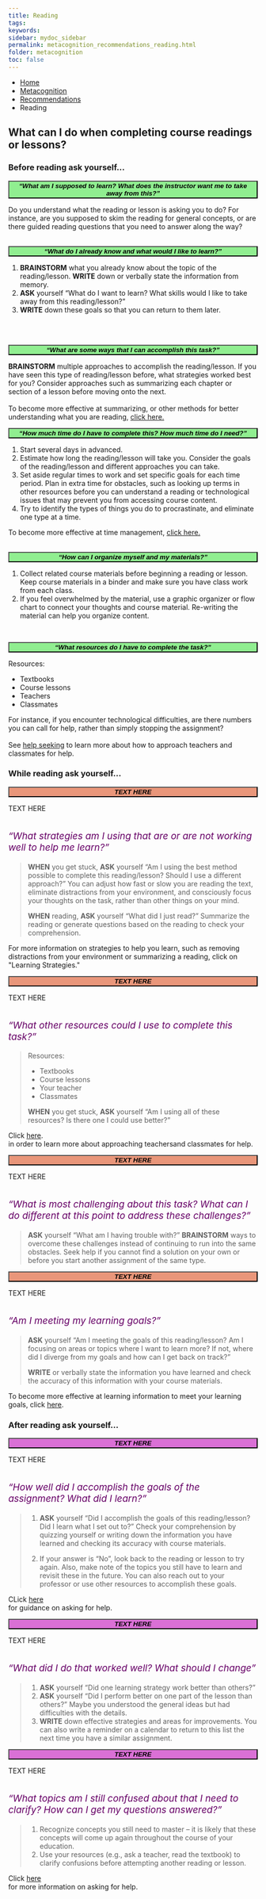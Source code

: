 ```yaml
---
title: Reading
tags: 
keywords: 
sidebar: mydoc_sidebar
permalink: metacognition_recommendations_reading.html
folder: metacognition
toc: false
---
```


<style>
.question {
	font-size:135%; 
	color:#660066; 
	font-style: italic;
}
</style>

<ul class="breadcrumb">
    <li><a href="index.html">Home</a></li>
    <li><a href="metacognition.html">Metacognition</a></li>
    <li><a href="metacognition_recommendations.html">Recommendations</a></li>
    <li class="active">Reading</li>
</ul>


## What can I do when completing course readings or lessons?

### Before reading ask yourself...

<button data-toggle="collapse" data-target="#readingbefore1" style="background-color:LightGreen; width:100%"><b><i>“What am I supposed to learn? What does the instructor want me to take away from this?”</i></b></button>

<div id="readingbefore1" class="collapse">
Do you understand what the reading or lesson is asking you to do? For instance, are you supposed to skim the reading for general concepts, or are there guided reading questions that you need to answer along the way?
<br>
<br>
</div>

<button data-toggle="collapse" data-target="#readingbefore2" style="background-color:LightGreen; width:100%"><b><i>“What do I already know and what would I like to learn?”</i></b></button>

<div id="readingbefore2" class="collapse">
<ol>
<li><b>BRAINSTORM</b> what you already know about the topic of the reading/lesson. <b>WRITE</b> down or verbally state the information from memory.</li>
<li><b>ASK</b> yourself “What do I want to learn? What skills would I like to take away from this reading/lesson?”</li>
<li><b>WRITE</b> down these goals so that you can return to them later.</li>
</ol>
<br>
<br>
</div>

<button data-toggle="collapse" data-target="#readingbefore3" style="background-color:LightGreen; width:100%"><b><i>“What are some ways that I can accomplish this task?”</i></b></button>

<div id="readingbefore3" class="collapse">
<b>BRAINSTORM</b> multiple approaches to accomplish the reading/lesson. If you have seen this type of reading/lesson before, what strategies worked best for you? Consider approaches such as summarizing each chapter or section of a lesson before moving onto the next.
<br>
<br>
To become more effective at summarizing, or other methods for better understanding what you are reading, <a href="http://srl.daacs.net/strategies.html">click here.</a>
</div>

<button data-toggle="collapse" data-target="#readingbefore4" style="background-color:LightGreen; width:100%"><b><i>“How much time do I have to complete this? How much time do I need?”</i></b></button>

<div id="readingbefore4" class="collapse">
<ol>
<li>Start several days in advanced.</li>
<li>Estimate how long the reading/lesson will take you. Consider the goals of the reading/lesson and different approaches you can take.</li>
<li>Set aside regular times to work and set specific goals for each time period. Plan in extra time for obstacles, such as looking up terms in other resources before you can understand a reading or technological issues that may prevent you from accessing course content.</li>
<li>Try to identify the types of things you do to procrastinate, and eliminate one type at a time.</li>
</ol>
To become more effective at time management, <a href="http://srl.daacs.net/managing_time.html">click here.</a>
<br>
<br>
</div>

<button data-toggle="collapse" data-target="#readingbefore5" style="background-color:LightGreen; width:100%"><b><i>“How can I organize myself and my materials?”</i></b></button>

<div id="readingbefore5" class="collapse">
<ol>
<li>Collect related course materials before beginning a reading or lesson. Keep course materials in a binder and make sure you have class work from each class.</li>
<li>If you feel overwhelmed by the material, use a graphic organizer or flow chart to connect your thoughts and course material. Re-writing the material can help you organize content.</li>
</ol>
<br>
</div>

<button data-toggle="collapse" data-target="#readingbefore6" style="background-color:LightGreen; width:100%"><b><i>“What resources do I have to complete the task?”</i></b></button>

<div id="readingbefore6" class="collapse">
Resources:
<ul>
<li>Textbooks</li>
<li>Course lessons</li>
<li>Teachers</li>
<li>Classmates</li>
</ul>
For instance, if you encounter technological difficulties, are there numbers you can call for help, rather than simply stopping the assignment?
<br>
<br>
See <a href="http://srl.daacs.net/help_seeking.html">help seeking</a> to learn more about how to approach teachers and classmates for help.
</div>




### While reading ask yourself...

<button data-toggle="collapse" data-target="#readingduring1" style="background-color:DarkSalmon; width:100%"><b><i>TEXT HERE</i></b></button>

<div id="readingduring1" class="collapse">
TEXT HERE
<br>
<br>
</div>

<p class='question'>“What strategies am I using that are or are not working well to help me learn?”</p>

> **WHEN** you get stuck, **ASK** yourself “Am I using the best method possible to complete this reading/lesson? Should I use a different approach?” You can adjust how fast or slow you are reading the text, eliminate distractions from your environment, and consciously focus your thoughts on the task, rather than other things on your mind.
> 
> **WHEN** reading, **ASK** yourself “What did I just read?” Summarize the reading or generate questions based on the reading to check your comprehension.

For more information on strategies to help you learn, such as removing distractions from your environment or summarizing a reading, click on "Learning Strategies."


<button data-toggle="collapse" data-target="#readingduring2" style="background-color:DarkSalmon; width:100%"><b><i>TEXT HERE</i></b></button>

<div id="readingduring2" class="collapse">
TEXT HERE
<br>
<br>
</div>

<p class='question'>“What other resources could I use to complete this task?”</p>

> Resources:
> -   Textbooks
> -   Course lessons
> -   Your teacher
> -   Classmates
> 
> **WHEN** you get stuck, **ASK** yourself “Am I using all of these resources? Is there one I could use better?”

Click <a href="http://srl.daacs.net/help_seeking.html">here</a>.<br> in order to learn more about approaching teachersand classmates for help.


<button data-toggle="collapse" data-target="#readingduring3" style="background-color:DarkSalmon; width:100%"><b><i>TEXT HERE</i></b></button>

<div id="readingduring3" class="collapse">
TEXT HERE
<br>
<br>
</div>

<p class='question'>“What is most challenging about this task? What can I do different at this point to address these challenges?”</p>

> **ASK** yourself “What am I having trouble with?” **BRAINSTORM** ways to overcome these challenges instead of continuing to run into the same obstacles. Seek help if you cannot find a solution on your own or before you start another assignment of the same type.


<button data-toggle="collapse" data-target="#readingduring4" style="background-color:DarkSalmon; width:100%"><b><i>TEXT HERE</i></b></button>

<div id="readingduring4" class="collapse">
TEXT HERE
<br>
<br>
</div>

<p class='question'>“Am I meeting my learning goals?”</p>

> **ASK** yourself “Am I meeting the goals of this reading/lesson? Am I focusing on areas or topics where I want to learn more? If not, where did I diverge from my goals and how can I get back on track?”
> 
> **WRITE** or verbally state the information you have learned and check the accuracy of this information with your course materials.

To become more effective at learning information to meet your learning goals, click <a href="http://srl.daacs.net/help_seeking.html">here</a>.<br>

### After reading ask yourself...


<button data-toggle="collapse" data-target="#readingafter1" style="background-color:Orchid; width:100%"><b><i>TEXT HERE</i></b></button>

<div id="readingafter1" class="collapse">
TEXT HERE
<br>
<br>
</div>

<p class='question'>“How well did I accomplish the goals of the assignment? What did I learn?”</p>

> 1.  **ASK** yourself “Did I accomplish the goals of this reading/lesson? Did I learn what I set out to?” Check your comprehension by quizzing yourself or writing down the information you have learned and checking its accuracy with course materials.
> 
> 2.  If your answer is “No”, look back to the reading or lesson to try again. Also, make note of the topics you still have to learn and revisit these in the future. You can also reach out to your professor or use other resources to accomplish these goals.

CLick <a href="http://srl.daacs.net/help_seeking.html">here</a><br> for guidance on asking for help.


<button data-toggle="collapse" data-target="#readingafter2" style="background-color:Orchid; width:100%"><b><i>TEXT HERE</i></b></button>

<div id="readingafter2" class="collapse">
TEXT HERE
<br>
<br>
</div>

<p class='question'>“What did I do that worked well? What should I change”</p>

> 1.  **ASK** yourself “Did one learning strategy work better than others?”
> 2.  **ASK** yourself “Did I perform better on one part of the lesson than others?” Maybe you understood the general ideas but had difficulties with the details.
> 3.  **WRITE** down effective strategies and areas for improvements. You can also write a reminder on a calendar to return to this list the next time you have a similar assignment.


<button data-toggle="collapse" data-target="#readingafter3" style="background-color:Orchid; width:100%"><b><i>TEXT HERE</i></b></button>

<div id="readingafter3" class="collapse">
TEXT HERE
<br>
<br>
</div>

<p class='question'>“What topics am I still confused about that I need to clarify? How can I get my questions answered?”</p>

> 1.  Recognize concepts you still need to master – it is likely that these concepts will come up again throughout the course of your education.
> 2.  Use your resources (e.g., ask a teacher, read the textbook) to clarify confusions before attempting another reading or lesson.

Click <a href="http://srl.daacs.net/help_seeking.html">here</a><br> for more information on asking for help.
